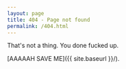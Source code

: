```yaml
---
layout: page
title: 404 - Page not found
permalink: /404.html
---
```


That's not a thing. You done fucked up. 

[AAAAAH SAVE ME]({{ site.baseurl }}/).